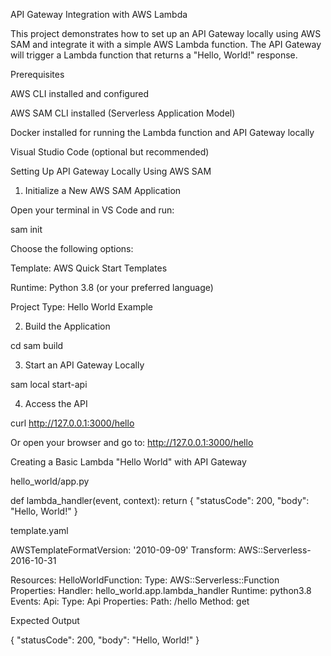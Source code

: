 API Gateway Integration with AWS Lambda

This project demonstrates how to set up an API Gateway locally using AWS SAM and integrate it with a simple AWS Lambda function. The API Gateway will trigger a Lambda function that returns a "Hello, World!" response.

Prerequisites

AWS CLI installed and configured

AWS SAM CLI installed (Serverless Application Model)

Docker installed for running the Lambda function and API Gateway locally

Visual Studio Code (optional but recommended)

Setting Up API Gateway Locally Using AWS SAM

1. Initialize a New AWS SAM Application

Open your terminal in VS Code and run:

sam init

Choose the following options:

Template: AWS Quick Start Templates

Runtime: Python 3.8 (or your preferred language)

Project Type: Hello World Example

2. Build the Application

cd <your-sam-app-directory>
sam build

3. Start an API Gateway Locally

sam local start-api

4. Access the API

curl http://127.0.0.1:3000/hello

Or open your browser and go to: http://127.0.0.1:3000/hello

Creating a Basic Lambda "Hello World" with API Gateway

hello_world/app.py

def lambda_handler(event, context):
    return {
        "statusCode": 200,
        "body": "Hello, World!"
    }

template.yaml

AWSTemplateFormatVersion: '2010-09-09'
Transform: AWS::Serverless-2016-10-31

Resources:
  HelloWorldFunction:
    Type: AWS::Serverless::Function
    Properties:
      Handler: hello_world.app.lambda_handler
      Runtime: python3.8
      Events:
        Api:
          Type: Api
          Properties:
            Path: /hello
            Method: get

Expected Output

{
  "statusCode": 200,
  "body": "Hello, World!"
}


